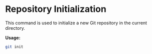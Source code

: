 # Repository Initialization

This command is used to initialize a new Git repository in the current directory.

**Usage:**

```bash
git init